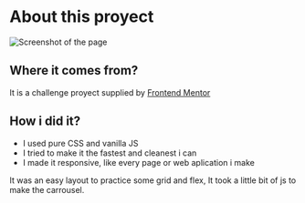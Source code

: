# About this proyect

![Screenshot of the page](./assets/screensht.png)

## Where it comes from?

It is a challenge proyect supplied by <a href="https://www.frontendmentor.io/profile/SantiNakc">Frontend Mentor</a>

## How i did it?

- I used pure CSS and vanilla JS
- I tried to make it the fastest and cleanest i can
- I made it responsive, like every page or web aplication i make

It was an easy layout to practice some grid and flex, It took a little bit of js to make the carrousel.
